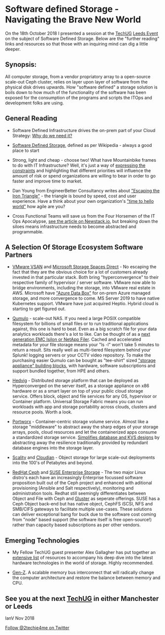 # Software defined Storage - Navigating the Brave New World #

On the 18th October 2018 I presented a session at the [TechUG](https://www.technologyug.co.uk/) [Leeds Event](https://www.technologyug.co.uk/Communities/Leeds) on the subject of Software Defined Storage.
Below are the "further reading" links and resources so that those with an inquiring mind can dig a little deeper.

## Synopsis: ##
All computer storage, from a vendor propriatory array to a open-source scale-out Ceph cluster, relies on layer upon layer of software from the physical disk drives upwards. How "software defined" a storage solution is boils down to how much of the functionality of the software has been exposed for the consumption of the programs and scripts the ITOps and development folks are using.

## General Reading ##

* Software Defined Infrastructure drives the on-prem part of your Cloud Strategy: [Why do we need it?](https://packetpushers.net/podcast/datanauts-147-whats-your-private-cloud-strategy/) 

* [Software Defined Storage](https://en.wikipedia.org/wiki/Software-defined_storage), defined as per Wikipedia - always a good place to start

* Strong, light and cheap - choose two! What have Mountainbike frames to do with IT Infrastructure? Well, it's just a way of [expressing the constraints](https://medium.com/@devsociety_/good-cheap-fast-pick-two-and-how-ngos-can-play-the-triangle-like-a-pro-20d1380884a8) and highlighting that different priorities will influence the amount of risk or spend organizations are willing to bear in order to go faster and improve time to market.

* Dan Young from EngineerBetter Consultancy writes about ["Escaping the Iron Triangle"](http://www.engineerbetter.com/blog/escaping-iron-triangle/) - the triangle is bound by speed, cost and user experience. Have a think about your own organization's ["time to hello world"](https://cloud.google.com/blog/products/gcp/time-to-hello-world-vms-vs-containers-vs-paas-vs-faas) how agile are you?

* Cross Functional Teams will save us from the Four Horsemen of the IT Ops Apocalypse, [see the article on Newstack.io](https://thenewstack.io/cloud-native-devops-four-horsemen-of-the-operations-apocalypse/), but breaking down the siloes means infrastructure needs to become abstracted and programmable.

## A Selection Of Storage Ecosystem Software Partners ##

* [VMware VSAN](https://www.vmware.com/uk/products/vsan.html) and [Microsoft Storage Spaces Direct](https://docs.microsoft.com/en-us/windows-server/storage/storage-spaces/storage-spaces-direct-overview) - No escaping the fact that they are the obvious choice for a lot of customers already invested in that particular stack. Both bring "hyperconvergence" to their respective family of hypervisor / server software. VMware now able to bridge environments, including the storage, into VMware real estate in AWS. Microsoft have ["Azure Data Box"](https://azure.microsoft.com/en-gb/services/storage/databox/) for on-prem Azure managed storage, and more convergence to come. MS Server 2019 to have native Kubernetes support. VMware have just acquired Heptio. Hybrid cloud is starting to get figured out.

* [Qumulo](https://qumulo.com/) - scale-out NAS. If you need a large POSIX compatible filesystem for billions of small files or to run traditional applications against, this one is hard to beat. Even as a big scratch file for your data analytics workloads there's a lot to like. Can be thought of as a [next generation EMC Isilon or NetApp Filer](https://qumulo.com/resources/its-your-space-you-can-use-all-of-it/). Cached and accelerated metadata for your file storage means your "ls -l" won't take 5 minutes to return a result. Sits really well as multi-tiered filesystem behind your Splunk! logging servers or your CCTV video repository. To make the purchasing easier Qumulo can be bought as "tee-shirt" sized ["storage appliance" building blocks](https://qumulo.com/product/capacity/hpe/), with hardware, software subscriptions and support bundled together, from HPE and others.

* [Hedvig](https://www.hedvig.io/product#hedvig-distributed) - Distributed storage platform that can be deployed as Hyperconverged on the server itself, as a storage appliance on x86 hardware or as a smart layer on top of your public cloud storage service. Offers block, object and file services for any OS, hypervisor or Container platform. Universal Storage Fabric means you can run workloads with app and storage portability across clouds, clusters and resource pools. Worth a look. 

* [Portworx](https://portworx.com/) - Container-centric storage volume service. Almost like a storage "middleware" to abstract away the sharp edges of your storage arrays, pools, cloud resources and let the containerized apps consume a standardized storage service. [Simplifies database and KVS designs](https://portworx.com/use-case/databases/) by abstracting away the resilience traditionally provided by redundant database engines into the storage layer.

* [Scality](https://www.scality.com/products/ring/) and [Cloudian](https://cloudian.com/) - Object storage for large scale-out deployments into the 100's of Petabytes and beyond.

* [RedHat Ceph](https://www.redhat.com/en/technologies/storage/ceph) and [SUSE Enterprise Storage](https://www.suse.com/products/suse-enterprise-storage/) - The two major Linux distro's each have an increasingly Enterprise focussed software proposition built out of the Ceph project and enhanced with aditional provisioning (Ansible and Salt respectively), monitoring and administration tools. Redhat still seemingly differentiates between Object and File with Ceph and [Gluster](https://www.redhat.com/en/technologies/storage/gluster) as seperate offerings. SUSE has a Ceph Object back-end but has native object, CephFS iSCSI, NFS and SMB/CIFS gateways to facilitate multiple use-cases. These solutions can deliver exceptional bang for buck due to the software cost coming from "node" based support (the software itself is free open-source!) rather than capacity based subscriptions as per other vendors.

## Emerging Technologies ##

* My Fellow TechUG guest presenter Alex Gallagher has put together an [extensive list](https://www.bytesizedalex.com/techug-october-2018/) of resources to accompany his deep dive into the latest hardware technologies in the world of storage. Highly recommended.

* [Gen-Z](https://www.nextplatform.com/2018/02/15/gen-z-interconnect-ready-restore-compute-memory-balance/). A scalable memory bus interconnect that will radically change the computer architecture and restore the balance between memory and CPU.

## See you at the next [TechUG](https://www.technologyug.co.uk/) in either Manchester or Leeds
IanV Nov 2018

<a href="https://twitter.com/2techie4me?ref_src=twsrc%5Etfw" class="twitter-follow-button" data-show-count="false">Follow @2techie4me on Twitter</a><script async src="https://platform.twitter.com/widgets.js" charset="utf-8"></script>
